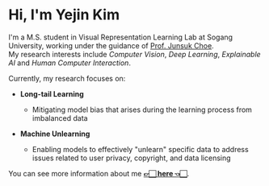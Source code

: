 # Hi, I'm Yejin Kim
I'm a M.S. student in Visual Representation Learning Lab at Sogang University, working under the guidance of [Prof. Junsuk Choe](https://sites.google.com/site/junsukchoe/).<br>
My research interests include *Computer Vision*, *Deep Learning*, *Explainable AI* and *Human Computer Interaction*.<br>

Currently, my research focuses on:
- **Long-tail Learning**
  -  Mitigating model bias that arises during the learning process from imbalanced data
 
- **Machine Unlearning**
  - Enabling models to effectively "unlearn" specific data to address issues related to user privacy, copyright, and data licensing

You can see more information about me **[👉🏻 here 👈🏻](https://sites.google.com/view/yejin-c-kim/)**.

